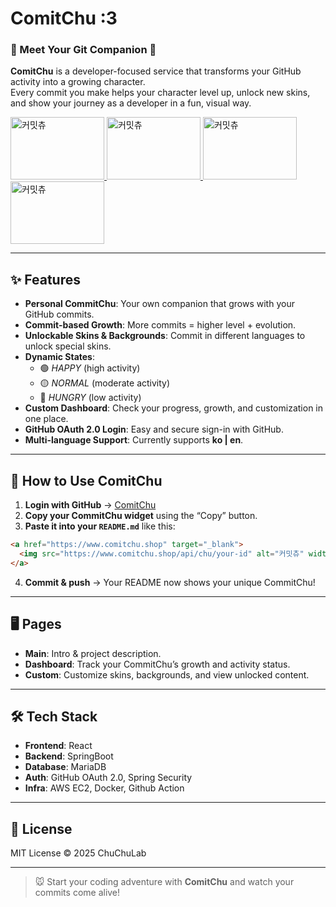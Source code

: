# ComitChu :3

### 👾 Meet Your Git Companion 👾
**ComitChu** is a developer-focused service that transforms your GitHub activity into a growing character.  
Every commit you make helps your character level up, unlock new skins, and show your journey as a developer in a fun, visual way.  

<a href="https://www.comitchu.shop" target="_blank">
  <img src="https://www.comitchu.shop/api/chu/khp9798" alt="커밋츄" width="150" height="100" />
</a>
<a href="https://www.comitchu.shop" target="_blank">
  <img src="https://www.comitchu.shop/api/chu/dmswldk28" alt="커밋츄" width="150" height="100" />
</a>
<a href="https://www.comitchu.shop" target="_blank">
  <img src="https://www.comitchu.shop/api/chu/mini-suyo" alt="커밋츄" width="150" height="100" />
</a>
<a href="https://www.comitchu.shop" target="_blank">
  <img src="https://www.comitchu.shop/api/chu/userdkdk" alt="커밋츄" width="150" height="100" />
</a>

---

## ✨ Features

- **Personal CommitChu**: Your own companion that grows with your GitHub commits.  
- **Commit-based Growth**: More commits = higher level + evolution.  
- **Unlockable Skins & Backgrounds**: Commit in different languages to unlock special skins.  
- **Dynamic States**:  
  - 🟢 *HAPPY* (high activity)  
  - 🟡 *NORMAL* (moderate activity)  
  - 🔴 *HUNGRY* (low activity)  
- **Custom Dashboard**: Check your progress, growth, and customization in one place.  
- **GitHub OAuth 2.0 Login**: Easy and secure sign-in with GitHub.  
- **Multi-language Support**: Currently supports **ko | en**.  

---

## 🚀 How to Use ComitChu

1. **Login with GitHub** → [ComitChu](https://www.comitchu.shop)  
2. **Copy your CommitChu widget** using the “Copy” button.  
3. **Paste it into your `README.md`** like this:

```markdown
<a href="https://www.comitchu.shop" target="_blank">
  <img src="https://www.comitchu.shop/api/chu/your-id" alt="커밋츄" width="300" height="200" />
</a>
````

4. **Commit & push** → Your README now shows your unique CommitChu!

---

## 🖥️ Pages

* **Main**: Intro & project description.
* **Dashboard**: Track your CommitChu’s growth and activity status.
* **Custom**: Customize skins, backgrounds, and view unlocked content.

---

## 🛠️ Tech Stack

* **Frontend**: React
* **Backend**: SpringBoot
* **Database**: MariaDB
* **Auth**: GitHub OAuth 2.0, Spring Security
* **Infra**: AWS EC2, Docker, Github Action

---

## 📜 License

MIT License © 2025 ChuChuLab

---

> 🐭 Start your coding adventure with **ComitChu** and watch your commits come alive!
